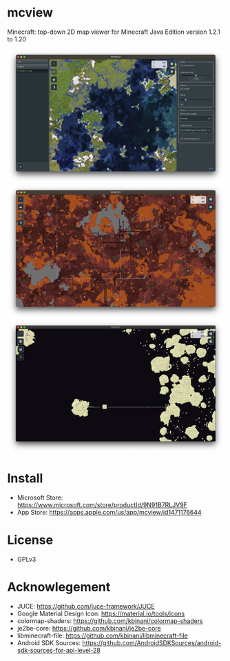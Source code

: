 # mcview

Minecraft: top-down 2D map viewer for Minecraft Java Edition version 1.2.1 to 1.20

![overworld](https://raw.githubusercontent.com/kbinani/mcview/master/image/ss1.png)
![nether](https://raw.githubusercontent.com/kbinani/mcview/master/image/ss2.png)
![the_end](https://raw.githubusercontent.com/kbinani/mcview/master/image/ss3.png)

# Install

- Microsoft Store: https://www.microsoft.com/store/productId/9N91B7RLJV9F
- App Store: https://apps.apple.com/us/app/mcview/id1471176644

# License

- GPLv3

# Acknowlegement

- JUCE: https://github.com/juce-framework/JUCE
- Google Material Design Icon: https://material.io/tools/icons
- colormap-shaders: https://github.com/kbinani/colormap-shaders
- je2be-core: https://github.com/kbinani/je2be-core
- libminecraft-file: https://github.com/kbinani/libminecraft-file
- Android SDK Sources: https://github.com/AndroidSDKSources/android-sdk-sources-for-api-level-28
